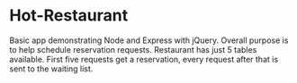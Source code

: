 # Hot-Restaurant
Basic app demonstrating Node and Express with jQuery.  Overall purpose is to help schedule reservation requests.  Restaurant has just 5 tables available.  First five requests get a reservation, every request after that is sent to the waiting list.
